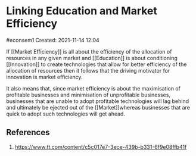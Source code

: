 # Linking Education and Market Efficiency
#econsem1 
Created: 2021-11-14 12:04

If [[Market Efficiency]] is all about the efficiency of the allocation of resources in any given market and [[Education]] is about conditioning [[Innovation]] to create technologies that allow for better efficiency of the allocation of resources then it follows that the driving motivator for innovation is market efficiency. 

It also means that, since market efficiency is about the maximisation of profitable businesses and minimisation of unprofitable businesses, businesses that are unable to adopt profitable technologies will lag behind and ultimately be ejected out of the [[Market]]whereas businesses that are quick to adopt such technologies will get ahead.

## References
1. https://www.ft.com/content/c5c017e7-3ece-439b-b331-6f9e08ffb41f